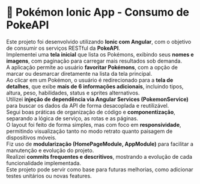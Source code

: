 
# 📱 Pokémon Ionic App - Consumo de PokeAPI

Este projeto foi desenvolvido utilizando **Ionic com Angular**, com o objetivo de consumir os serviços RESTful da **PokeAPI**.  
Implementei uma **tela inicial** que lista os Pokémons, exibindo seus **nomes e imagens**, com paginação para carregar mais resultados sob demanda.  
A aplicação permite ao usuário **favoritar Pokémons**, com a opção de marcar ou desmarcar diretamente na lista da tela principal.  
Ao clicar em um Pokémon, o usuário é redirecionado para a **tela de detalhes**, que exibe **mais de 6 informações adicionais**, incluindo tipos, altura, peso, habilidades, status e sprites alternativos.  
Utilizei **injeção de dependência via Angular Services (PokemonService)** para buscar os dados da API de forma desacoplada e reutilizável.  
Segui boas práticas de organização de código e **componentização**, separando a lógica de serviço, as rotas e as páginas.  
O layout foi feito de forma simples, mas com foco em **responsividade**, permitindo visualização tanto no modo retrato quanto paisagem de dispositivos móveis.  
Fiz uso de **modularização (HomePageModule, AppModule)** para facilitar a manutenção e evolução do projeto.  
Realizei **commits frequentes e descritivos**, mostrando a evolução de cada funcionalidade implementada.  
Este projeto pode servir como base para futuras melhorias, como adicionar testes unitários ou novas features.